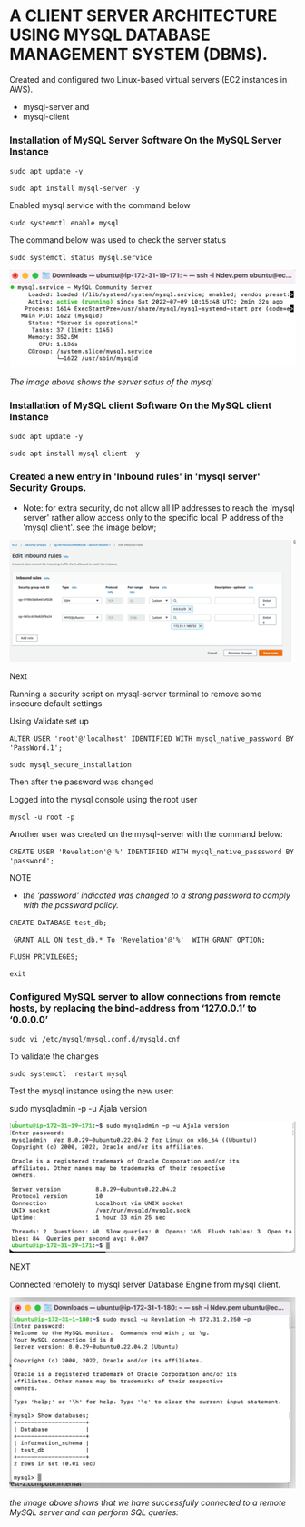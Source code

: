 # A CLIENT SERVER ARCHITECTURE USING MYSQL DATABASE MANAGEMENT SYSTEM (DBMS).

Created and configured two Linux-based virtual servers (EC2 instances in AWS).
- mysql-server and
- mysql-client

### Installation of MySQL Server Software On the MySQL Server Instance

```
sudo apt update -y
```
```
sudo apt install mysql-server -y
```

Enabled mysql service with the command below

```
sudo systemctl enable mysql
```

The command below was used to check the server status

```
sudo systemctl status mysql.service
```

![mysql-server-status](images/mysql-server-status.png)

*The image above shows the server satus of the mysql*

### Installation of MySQL client Software On the MySQL client Instance

```
sudo apt update -y
```

```
sudo apt install mysql-client -y
```
### Created a new entry in 'Inbound rules' in 'mysql server' Security Groups.
- Note: for extra security, do not allow all IP addresses to reach the 'mysql server' rather allow access only to the specific local IP address of the 'mysql client'. see the image below;

![mysql server inbound rules](images/mysql-server-security-group.png)

Next

Running a security script on mysql-server terminal to remove some insecure default settings

Using Validate set up
```
ALTER USER 'root'@'localhost' IDENTIFIED WITH mysql_native_password BY 'PassWord.1';
```

```
sudo mysql_secure_installation
```

Then after the password was changed

Logged into the mysql console using the root user

```
mysql -u root -p
```

Another user was created on the mysql-server with the command below:

```
CREATE USER 'Revelation'@'%' IDENTIFIED WITH mysql_native_passsword BY 'password';
```
NOTE
- *the 'password' indicated was changed to a strong password to comply with the password policy.*


```
CREATE DATABASE test_db;
```

```
 GRANT ALL ON test_db.* To 'Revelation'@'%'  WITH GRANT OPTION;
 ```

```
FLUSH PRIVILEGES;
```
```
exit
```

### Configured MySQL server to allow connections from remote hosts, by replacing the bind-address from ‘127.0.0.1’ to ‘0.0.0.0’ 

```
sudo vi /etc/mysql/mysql.conf.d/mysqld.cnf
```
To validate the changes 
```
sudo systemctl  restart mysql
```





Test the mysql instance using the new user:

sudo mysqladmin -p -u Ajala version

![mysql new user server test](images/MYSQLnew-user-server-test.png)

NEXT

Connected remotely to mysql server Database Engine from mysql client. 

![mysql connected to mysql server](images/client-server.png)

*the image above shows that we have successfully connected to a remote MySQL server and can perform SQL queries:*